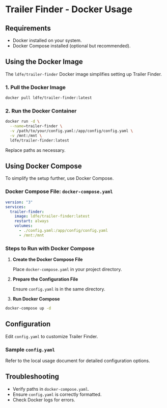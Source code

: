 # Trailer Finder - Docker Usage

## Requirements

- Docker installed on your system.
- Docker Compose installed (optional but recommended).

## Using the Docker Image

The `ldfe/trailer-finder` Docker image simplifies setting up Trailer Finder.

### 1. Pull the Docker Image

```bash
docker pull ldfe/trailer-finder:latest
```

### 2. Run the Docker Container

```bash
docker run -d \
  --name=trailer-finder \
  -v /path/to/your/config.yaml:/app/config/config.yaml \
  -v /mnt:/mnt \
  ldfe/trailer-finder:latest
```

Replace paths as necessary.

## Using Docker Compose

To simplify the setup further, use Docker Compose.

### Docker Compose File: `docker-compose.yaml`

```yaml
version: "3"
services:
  trailer-finder:
    image: ldfe/trailer-finder:latest
    restart: always
    volumes:
      - ./config.yaml:/app/config/config.yaml
      - /mnt:/mnt
```

### Steps to Run with Docker Compose

1. **Create the Docker Compose File**

   Place `docker-compose.yaml` in your project directory.

2. **Prepare the Configuration File**

   Ensure `config.yaml` is in the same directory.

3. **Run Docker Compose**

```bash
docker-compose up -d
```

## Configuration

Edit `config.yaml` to customize Trailer Finder. 

### Sample `config.yaml`

Refer to the local usage document for detailed configuration options.

## Troubleshooting

- Verify paths in `docker-compose.yaml`.
- Ensure `config.yaml` is correctly formatted.
- Check Docker logs for errors.
